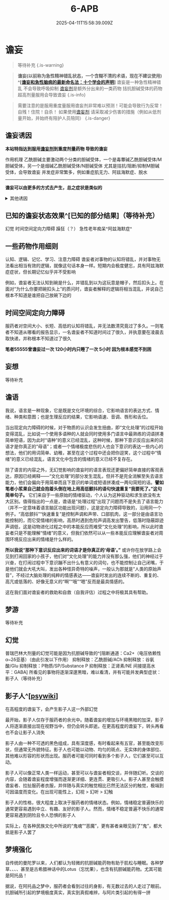 ﻿---
title: 6-APB
description: 
published: true
date: 2025-04-11T15:58:39.009Z
tags: 
editor: markdown
dateCreated: 2025-04-11T15:58:34.573Z
---

# 谵妄

>  等待补充
{.is-warning}


>  **谵妄(以前称为急性精神错乱状态，一个含糊不清的术语，现在不建议使用) ^[[谵妄和急性脑病的最新命名法：十个学会的声明](https://pmc.ncbi.nlm.nih.gov/articles/PMC7210231/)]** 
谵妄是一种急性精神错乱 不会导致呼吸抑制
 [谵妄剂](/Drugs/谵妄剂)是额外分出来的一类药物 拮抗胆碱受体的药物 超高剂量服用会导致谵妄
{.is-info}


> 需要注意的是服用重度量服用谵妄剂非常难以预测！可能会导致行为反常！自残！住院！自杀！
如果使用[谵妄剂](/Drugs/谵妄剂) 请采取减少伤害的措施（例如从低剂量开始，并始终有陪护人员陪同）
{.is-danger}



## 谵妄诱因
**本站特指达到服用[谵妄剂](/Drugs/谵妄剂)到重度剂量药物 导致的谵妄**

作用机理
乙酰胆碱主要激动两个分类的胆碱受体，一个是毒蕈碱乙酰胆碱受体/M胆碱受体，另一个是烟碱乙酰胆碱受体/N胆碱受体
尤其是拮抗/阻断/抑制M胆碱受体，会导致谵妄
并发症非常繁多，例如重症肌无力、阿兹海默症、脱水


---

**谵妄可以由更多的方式去产生，总之症状是类似的**
<details>
 <summary>其他诱因</summary>
  
- 食药中毒、病毒细菌感染、阿兹海默症老年痴呆、代谢性中毒（例如肝性脑病）、精神疾病
- 65岁及以上的老年，尤其是患有阿尔茨海默病的
- 认知障碍、痴呆症
- 身体疾病。例如，双心室衰竭、癌症、脑血管疾病
- 感知障碍
- 功能依赖。例如，需要自我护理或行动方面的帮助
- 脱水、营养不良
- 物质使用障碍，包括酒精使用障碍
  
</details>

## 已知的谵妄状态效果^[已知的部分结果]（等待补充）
幻觉 时间空间定向力障碍 躁狂（？） 急性老年痴呆^阿兹海默症^


一些药物作用细则
-
认知、逻辑、记忆、学习、注意力障碍
谵妄者对事物的认知将错乱，并对事物无法看出相当有效的逻辑，就像这句话本身一样。短期内会极度健忘，具有阿兹海默症症状，但长期记忆似乎并不受影响

例如，谵妄者无法认知到碗是什么，并错乱到以为这玩意是帽子，然后扣头上。在面对“为什么你要把碗扣头上”的质问时，谵妄者解释的逻辑将相当混乱，并说自己根本不知道是谁把自己放碗下边的

时间空间定向力障碍
-
服药者对空间大小、长短、高低的认知将错乱，并无法数清究竟过了多久。一则笔者不知道从哪看的报告显示，一名谵妄者不知道时间过了很久，并执意要在凌晨去取快递，并称根本不知道过了很久

**笔者55555曾谵妄过一次 120小时内只睡了一次 5小时 因为根本感觉不到困** 

妄想
-
等待补充

谵语
-
我说，语言是一种现象，它是既是文化环境的综合，它影响语言的表达方式、情绪、种类和意图；也是生理反应的结果，它影响语速、音调、唇形和舌位。

当出现定向力障碍的时候，对于物质的认识会发生扭曲，即“文化处理”的过程开始变得混乱，比如说一个使用多语种的人就会同时使用多门语言中最熟练的词语拼凑简单短语，因为此时“语种”的意义已经混乱，这种时候，那种下意识反应出来的词语才是你真正的“母语”；或者一个情绪极度悲伤的人也会下意识的表达一些内心的想法，他们的用词简单、幼稚，甚至在这个过程中还会把你逗笑，这个过程中“情绪”的意义已经混乱，语言文化中包含的情绪的意义已经不复存在。

除了语言的内容之外，无幻觉影响的谵妄时的语言表现还更偏好简单直接的客观表达，原因已经阐释——“文化处理”的部分发生混乱，但并不是完全消解至失去语言能力，他们会偏向于用简单而且下意识的单词或短语拼凑成一两句简短的话。**譬如笔者小浆果自己就会抱着头倒在地上用高低颤抖的语句快速重复“我要死了。”这句简单句子。** 它们来自于一些原始的情绪驱动，个人认为这种驱动和求生欲没有太大区别。值得指出的一点是，谵语是“处理过程”出现了问题而不是失去了语言能力（并不一定意味着语言脑区功能出现问题），这是定向力障碍导致的，沿用同一个例子。“高低颤抖”“快速重复”是控制声调和声带、口部肌肉，这一部分是由语言功能控制的，而它受情绪的影响，高昂时遇到危险声调高发出警告，低落时隐蔽踪迹声调低，这是动物进化过程之中的本能反应而难受“文化处理”的影响，所以此时谵妄者只是不能理解“情绪”的意义，但我们依然可以从一些本能反应理解谵妄者对周围环境反应出来的情绪是什么样的。 

**所以我说“那种下意识反应出来的词语才是你真正的‘母语’。”** 或许你在放学路上会见到打闹回家的小孩子，他们对“文化处理”的能力并没有那么强，他们的神经过于兴奋，在打闹过程中下意识蹦不出什么有意义的词句，也不能控制让自己闭嘴，于是他们就会大吼大叫，发出各种怪异奇特的噪声，一般认为那就是“人类的原始声音”，不经过大脑处理的纯粹的情感表达——谵妄时发出的连续不断的、重复的、高亢或低落的、好像无意义的“啊”“哦”“嗯”反而是最具情感的。

这在我们面对谵妄者的救助和自救（自我评估）过程之中将极其具有帮助。

梦游
-
等待补充

幻觉
-
普瑞巴林大剂量的幻觉可能是因为抗胆碱导致的^[阻断通道：Ca2+（电压依赖性α~2δ亚基）（由此引发以下作用）
抑制释放：乙酰胆碱/ACh
抑制释放：谷氨酸/Glu
抑制释放：P物质/SP/Substance P
抑制释放：正肾素/NE
间接提高水平：GABA]
所看见的事物将逐渐深邃黑暗，难以看清，并有可能并发典型症状：影子人（等待补充）

影子人^[[psywiki](https://m.psychonautwiki.org/wiki/Shadow_people)]
-
在高程度的谵妄下，会产生影子人这一外部幻觉

最开始，影子人仅存于服药者的余光中。随着谵妄的增加与环境黑暗的加深，影子人将逐渐直接出现在视野当中，但仍会转头即逝。在更高程度的谵妄下，转头再看也不会让影子人消失

影子人由一种不可透的黑色组成，具有深度感，有时看起来有五官，甚至能改变形状，但通常无外貌特征。影子人也可能以动物、均匀的斑点、无实体的身体部位、其他难以形容的形状而出现。服药者可能可同时看到多个影子人，它们甚至可以互动。

影子人可以像正常人类一样运动，甚至可以与谵妄者相交谈，并伴随幻听。交谈的内容，会随着谵妄程度增强而逐渐更详细、更连贯、更吸引人。影子人甚至会触摸谵妄者、拉扯服药者衣服，并伴随与真实的触觉相比已然无法区分的触觉，极端到可因温度而变化。在出现可能性上，幻视 > 幻听 > 幻触

影子人的性格，很大程度上取决于服药者的情绪状态。例如，情绪稳定普遍快乐的通常更容易遇到中立、有趣、友好的影子人。然而，情绪不稳定普遍不快乐的通常更容易遇到阴险且令人恐惧的影子人

实际上，在各种民族文化中所说的“鬼魂”“恶魔”，更有甚者亲眼见到了“鬼”，都大抵是影子人罢了

梦境强化
-
自传统的曼陀罗以来，人们都认为轻微的抗胆碱能药物有助于肌松与睡眠。各种梦草、、、、甚至是古希腊神话中的Lotus（忘忧果），也含有抗胆碱能药物。尤其可能是阿托品！

据说，在阿托品之梦中，服药者会看到过往的身影，有无数过去的人走过了眼前。抗胆碱所引起的梦境极度真实，真实到真假难辨，与阿片类引起的有得一拼
